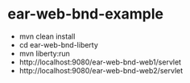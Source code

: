 # ear-web-bnd-example

- mvn clean install
- cd ear-web-bnd-liberty
- mvn liberty:run
- http://localhost:9080/ear-web-bnd-web1/servlet
- http://localhost:9080/ear-web-bnd-web2/servlet
